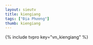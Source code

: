 ```yaml
---
layout: sieutv
title: kiengiang
tags: ["Địa Phương"]
thumb: kiengiang
---
```

{% include tvpro key="vn_kiengiang" %}
